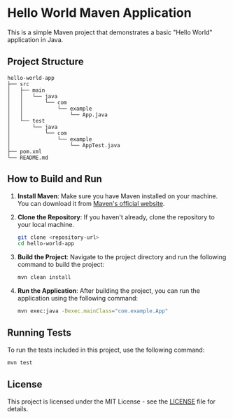 # Hello World Maven Application

This is a simple Maven project that demonstrates a basic "Hello World" application in Java.

## Project Structure

```
hello-world-app
├── src
│   ├── main
│   │   └── java
│   │       └── com
│   │           └── example
│   │               └── App.java
│   └── test
│       └── java
│           └── com
│               └── example
│                   └── AppTest.java
├── pom.xml
└── README.md
```

## How to Build and Run

1. **Install Maven**: Make sure you have Maven installed on your machine. You can download it from [Maven's official website](https://maven.apache.org/download.cgi).

2. **Clone the Repository**: If you haven't already, clone the repository to your local machine.

   ```bash
   git clone <repository-url>
   cd hello-world-app
   ```

3. **Build the Project**: Navigate to the project directory and run the following command to build the project:

   ```bash
   mvn clean install
   ```

4. **Run the Application**: After building the project, you can run the application using the following command:

   ```bash
   mvn exec:java -Dexec.mainClass="com.example.App"
   ```

## Running Tests

To run the tests included in this project, use the following command:

```bash
mvn test
```

## License

This project is licensed under the MIT License - see the [LICENSE](LICENSE) file for details.